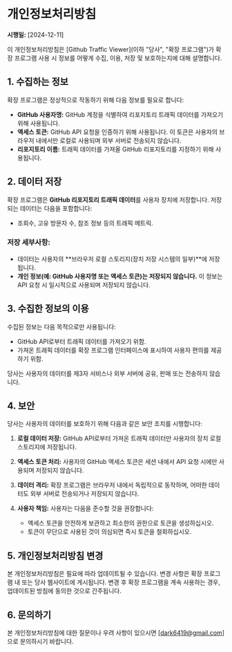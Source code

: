 # 개인정보처리방침

**시행일:** [2024-12-11]

이 개인정보처리방침은 [Github Traffic Viewer](이하 "당사", "확장 프로그램")가 확장 프로그램 사용 시 정보를 어떻게 수집, 이용, 저장 및 보호하는지에 대해 설명합니다.


## 1. 수집하는 정보

확장 프로그램은 정상적으로 작동하기 위해 다음 정보를 필요로 합니다:

- **GitHub 사용자명:** GitHub 계정을 식별하여 리포지토리 트래픽 데이터를 가져오기 위해 사용됩니다.
- **액세스 토큰:** GitHub API 요청을 인증하기 위해 사용됩니다. 이 토큰은 사용자의 브라우저 내에서만 로컬로 사용되며 외부 서버로 전송되지 않습니다.
- **리포지토리 이름:** 트래픽 데이터를 가져올 GitHub 리포지토리를 지정하기 위해 사용됩니다.


## 2. 데이터 저장

확장 프로그램은 **GitHub 리포지토리 트래픽 데이터**를 사용자 장치에 저장합니다. 저장되는 데이터는 다음을 포함합니다:

- 조회수, 고유 방문자 수, 참조 정보 등의 트래픽 메트릭.

### 저장 세부사항:
- 데이터는 사용자의 **브라우저 로컬 스토리지(장치 저장 시스템의 일부)**에 저장됩니다.
- **개인 정보(예: GitHub 사용자명 또는 액세스 토큰)는 저장되지 않습니다.** 이 정보는 API 요청 시 일시적으로 사용되며 저장되지 않습니다.

## 3. 수집한 정보의 이용

수집된 정보는 다음 목적으로만 사용됩니다:

- GitHub API로부터 트래픽 데이터를 가져오기 위함.
- 가져온 트래픽 데이터를 확장 프로그램 인터페이스에 표시하여 사용자 편의를 제공하기 위함.

당사는 사용자의 데이터를 제3자 서비스나 외부 서버에 공유, 판매 또는 전송하지 않습니다.

## 4. 보안

당사는 사용자의 데이터를 보호하기 위해 다음과 같은 보안 조치를 시행합니다:

1. **로컬 데이터 저장:** GitHub API로부터 가져온 트래픽 데이터만 사용자의 장치 로컬 스토리지에 저장됩니다.

2. **액세스 토큰 처리:** 사용자의 GitHub 액세스 토큰은 세션 내에서 API 요청 시에만 사용되며 저장되지 않습니다.

3. **데이터 격리:** 확장 프로그램은 브라우저 내에서 독립적으로 동작하며, 어떠한 데이터도 외부 서버로 전송되거나 저장되지 않습니다.

4. **사용자 책임:** 사용자는 다음을 준수할 것을 권장합니다:
   - 액세스 토큰을 안전하게 보관하고 최소한의 권한으로 토큰을 생성하십시오.
   - 토큰이 무단으로 사용된 것이 의심되면 즉시 토큰을 철회하십시오.

## 5. 개인정보처리방침 변경

본 개인정보처리방침은 필요에 따라 업데이트될 수 있습니다. 변경 사항은 확장 프로그램 내 또는 당사 웹사이트에 게시됩니다. 변경 후 확장 프로그램을 계속 사용하는 경우, 업데이트된 방침에 동의한 것으로 간주됩니다.

## 6. 문의하기

본 개인정보처리방침에 대한 질문이나 우려 사항이 있으시면 [dark6419@gmail.com]으로 문의하시기 바랍니다.
